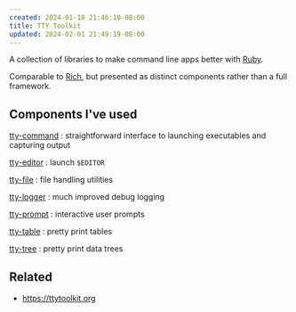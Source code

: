 ```yaml
---
created: 2024-01-18 21:46:10-08:00
title: TTY Toolkit
updated: 2024-02-01 21:49:19-08:00
---
```


A collection of libraries to make command line apps better with [Ruby](Ruby.md).

Comparable to [Rich](Rich.md), but presented as distinct components rather than a full framework.

## Components I've used

[tty-command](https://github.com/piotrmurach/tty-command)
: straightforward interface to launching executables and capturing output

[tty-editor](https://github.com/piotrmurach/tty-editor)
: launch `$EDITOR`

[tty-file](https://github.com/piotrmurach/tty-file)
: file handling utilities

[tty-logger](https://github.com/piotrmurach/tty-logger)
: much improved debug logging

[tty-prompt](https://github.com/piotrmurach/tty-prompt)
: interactive user prompts

[tty-table](https://github.com/piotrmurach/tty-table)
: pretty print tables

[tty-tree](https://github.com/piotrmurach/tty-tree)
: pretty print data trees

## Related

* https://ttytoolkit.org